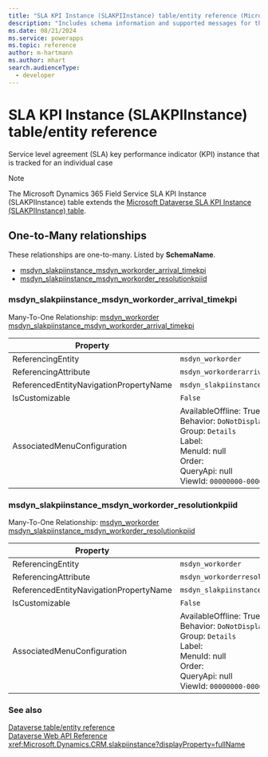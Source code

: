 ```yaml
---
title: "SLA KPI Instance (SLAKPIInstance) table/entity reference (Microsoft Dynamics 365 Field Service)"
description: "Includes schema information and supported messages for the SLA KPI Instance (SLAKPIInstance) table/entity with Microsoft Dynamics 365 Field Service."
ms.date: 08/21/2024
ms.service: powerapps
ms.topic: reference
author: m-hartmann
ms.author: mhart
search.audienceType: 
  - developer
---
```


# SLA KPI Instance (SLAKPIInstance) table/entity reference

Service level agreement (SLA) key performance indicator (KPI) instance that is tracked for an individual case

> [!NOTE]
> The Microsoft Dynamics 365 Field Service SLA KPI Instance (SLAKPIInstance) table extends the [Microsoft Dataverse SLA KPI Instance (SLAKPIInstance) table](/power-apps/developer/data-platform/reference/entities/slakpiinstance).




## One-to-Many relationships

These relationships are one-to-many. Listed by **SchemaName**.

- [msdyn_slakpiinstance_msdyn_workorder_arrival_timekpi](#BKMK_msdyn_slakpiinstance_msdyn_workorder_arrival_timekpi)
- [msdyn_slakpiinstance_msdyn_workorder_resolutionkpiid](#BKMK_msdyn_slakpiinstance_msdyn_workorder_resolutionkpiid)

### <a name="BKMK_msdyn_slakpiinstance_msdyn_workorder_arrival_timekpi"></a> msdyn_slakpiinstance_msdyn_workorder_arrival_timekpi

Many-To-One Relationship: [msdyn_workorder msdyn_slakpiinstance_msdyn_workorder_arrival_timekpi](msdyn_workorder.md#BKMK_msdyn_slakpiinstance_msdyn_workorder_arrival_timekpi)

|Property|Value|
|---|---|
|ReferencingEntity|`msdyn_workorder`|
|ReferencingAttribute|`msdyn_workorderarrivaltimekpiid`|
|ReferencedEntityNavigationPropertyName|`msdyn_slakpiinstance_msdyn_workorder_arrival_timekpi`|
|IsCustomizable|`False`|
|AssociatedMenuConfiguration|AvailableOffline: True<br />Behavior: `DoNotDisplay`<br />Group: `Details`<br />Label: <br />MenuId: null<br />Order: <br />QueryApi: null<br />ViewId: `00000000-0000-0000-0000-000000000000`|

### <a name="BKMK_msdyn_slakpiinstance_msdyn_workorder_resolutionkpiid"></a> msdyn_slakpiinstance_msdyn_workorder_resolutionkpiid

Many-To-One Relationship: [msdyn_workorder msdyn_slakpiinstance_msdyn_workorder_resolutionkpiid](msdyn_workorder.md#BKMK_msdyn_slakpiinstance_msdyn_workorder_resolutionkpiid)

|Property|Value|
|---|---|
|ReferencingEntity|`msdyn_workorder`|
|ReferencingAttribute|`msdyn_workorderresolutionkpiid`|
|ReferencedEntityNavigationPropertyName|`msdyn_slakpiinstance_msdyn_workorder_resolutionkpiid`|
|IsCustomizable|`False`|
|AssociatedMenuConfiguration|AvailableOffline: True<br />Behavior: `DoNotDisplay`<br />Group: `Details`<br />Label: <br />MenuId: null<br />Order: <br />QueryApi: null<br />ViewId: `00000000-0000-0000-0000-000000000000`|



### See also

[Dataverse table/entity reference](../about-entity-reference.md)  
[Dataverse Web API Reference](/power-apps/developer/data-platform/webapi/reference/about)   
<xref:Microsoft.Dynamics.CRM.slakpiinstance?displayProperty=fullName>
